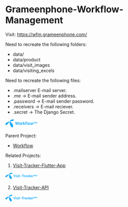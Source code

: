 # Grameenphone-Workflow-Management

Visit: https://wfm.grameenphone.com/

Need to recreate the following folders:
- data/
- data/product
- data/visit_images
- data/visiting_excels

Need to recreate the following files:
- .mailserver E-mail server.
- .me -> E-mail sender address.
- .password -> E-mail sender password.
- .receivers -> E-mail reciever.
- .secret -> The Django Secret.

<img width="100px" src="./statics/images/workflow-lite.png"/>

Parent Project:
- [Workflow](https://github.com/Saqibur/Workflow)



Related Projects:
1. [Visit-Tracker-Flutter-App](https://github.com/Saqibur/Visit-Tracker-Flutter-App)

<img width="100px" src="./statics/images/visit-app.png"/>

2. [Visit-Tracker-API](https://github.com/Saqibur/Visit-Tracker)

<img width="100px" src="./statics/images/visit-web.png"/>